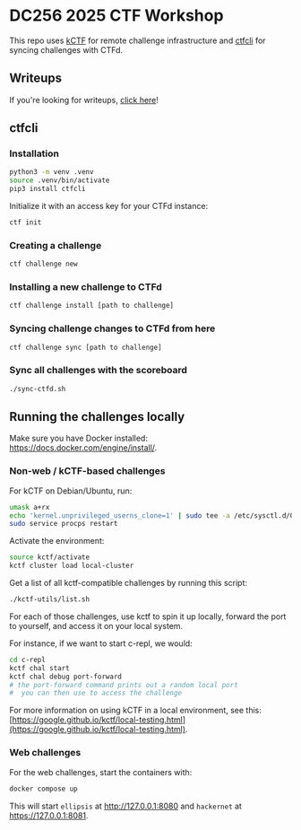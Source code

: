 # DC256 2025 CTF Workshop

This repo uses [kCTF](https://github.com/google/kctf) for remote challenge infrastructure and [ctfcli](https://github.com/ctfd/ctfcli) for syncing challenges with CTFd. 

## Writeups
If you're looking for writeups, [click here](./WRITEUPS.md)!

## ctfcli

### Installation
```bash
python3 -m venv .venv
source .venv/bin/activate
pip3 install ctfcli
```

Initialize it with an access key for your CTFd instance:
```bash
ctf init
```

### Creating a challenge
```bash
ctf challenge new
```

### Installing a new challenge to CTFd
```bash
ctf challenge install [path to challenge]
```

### Syncing challenge changes to CTFd from here
```bash
ctf challenge sync [path to challenge]
```

### Sync all challenges with the scoreboard
```bash
./sync-ctfd.sh
```

## Running the challenges locally
Make sure you have Docker installed: https://docs.docker.com/engine/install/.

### Non-web / kCTF-based challenges
For kCTF on Debian/Ubuntu, run:
```bash
umask a+rx
echo 'kernel.unprivileged_userns_clone=1' | sudo tee -a /etc/sysctl.d/00-local-userns.conf
sudo service procps restart
```

Activate the environment:
```bash
source kctf/activate
kctf cluster load local-cluster
```

Get a list of all kctf-compatible challenges by running this script:
```bash
./kctf-utils/list.sh
```

For each of those challenges, use kctf to spin it up locally, forward the port to yourself, and access it on your local system. 

For instance, if we want to start c-repl, we would:
```bash
cd c-repl
kctf chal start
kctf chal debug port-forward
# the port-forward command prints out a random local port 
#  you can then use to access the challenge
```

For more information on using kCTF in a local environment, see this: [https://google.github.io/kctf/local-testing.html](https://google.github.io/kctf/local-testing.html).

### Web challenges
For the web challenges, start the containers with:
```bash
docker compose up
```

This will start `ellipsis` at http://127.0.0.1:8080 and `hackernet` at https://127.0.0.1:8081. 
